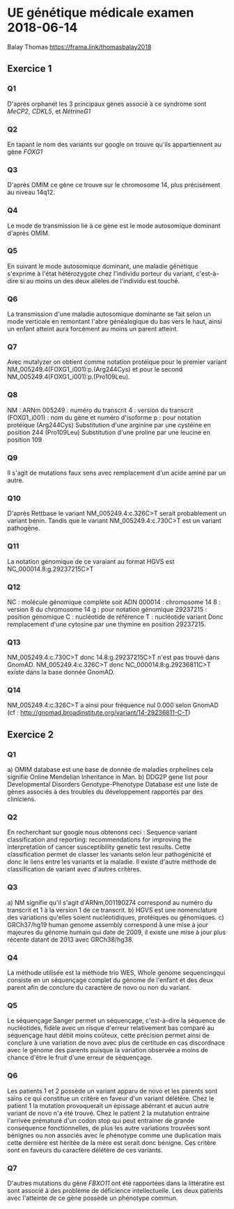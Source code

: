  # UE génétique médicale examen 2018-06-14
 Balay Thomas
 https://frama.link/thomasbalay2018
 ## Exercice 1
 ### Q1
D'après orphanet les 3 principaux gènes associé à ce syndrome sont *MeCP2*, *CDKL5*, et *NétrineG1*
 ### Q2
En tapant le nom des variants sur google on trouve qu'ils appartiennent au gène *FOXG1*
 ### Q3
D'après OMIM ce gène ce trouve sur le chromosome 14, plus précisément au niveau 14q12.
 ### Q4
 Le mode de transmission lié à ce gène est le mode autosomique dominant d'après OMIM.
 ### Q5
 En suivant le mode autosomique dominant, une maladie génétique s'exprime à l'état hétérozygote chez l'individu porteur du variant, c'est-à-dire si au moins un des deux allèles de l'individu est touché.
 ### Q6
 La transmission d'une maladie autosomique dominante se fait selon un mode verticale en remontant l'abre généalogique du bas vers le haut, ainsi un enfant atteint aura forcément au moins un parent atteint.
 ### Q7
 Avec mutalyzer on obtient comme notation protéique pour le premier variant NM_005249.4(FOXG1_i001):p.(Arg244Cys) et pour le second NM_005249.4(FOXG1_i001):p.(Pro109Leu).
 ### Q8
 NM : ARNm
 005249 : numéro du transcrit
 4 : version du transcrit
 (FOXG1_i001) : nom du gène et numéro d'isoforme
 p : pour notation protéique
 (Arg244Cys) Substitution d'une arginine par une cystéine en position 244
 (Pro109Leu) Substitution d'une proline par une leucine en position 109
 ### Q9
Il s'agit de mutations faux sens avec remplacement d'un acide aminé par un autre.
 ### Q10
 D'après Rettbase le variant NM_005249.4:c.326C>T serait probablement un variant bénin.
 Tandis que le variant NM_005249.4:c.730C>T est un variant pathogène.
 ### Q11
 La notation génomique de ce varaiant au format HGVS est NC_000014.8:g.29237215C>T
 ### Q12
 NC : molécule génomique complète soit ADN
 000014 : chromosome 14
 8 : version 8 du chromosome 14
 g : pour notation génomique
 29237215 : position génomique
 C : nucléotide de référence
 T : nucléotide variant
 Donc remplacement d'une cytosine par une thymine en position 29237215.
 ### Q13
 NM_005249.4:c.730C>T donc 14.8:g.29237215C>T n'est pas trouvé dans GnomAD.
 NM_005249.4:c.326C>T donc NC_000014.8:g.29236811C>T existe dans la base donnée GnomAD.
 ### Q14
  NM_005249.4:c.326C>T a ainsi pour fréquence nul 0.000 selon GnomAD (cf : http://gnomad.broadinstitute.org/variant/14-29236811-C-T)
  
 ## Exercice 2
 ### Q1
 a) OMIM database est une base de donnée de maladies orphelines cela signifie Online Mendelian Inheritance in Man.
 b) DDG2P gene list pour Developmental Disorders Genotype-Phenotype Database est une liste de gènes associés à des troubles du développement rapportés par des cliniciens.  
 ### Q2
En recherchant sur google nous obtenons ceci : Sequence variant classification and reporting: recommendations for improving the interpretation of cancer susceptibility genetic test results. Cette classification permet de classer les variants selon leur pathogénicité et donc le liens entre les variants et la maladie. Il existe d'autre méthode de classification de variant avec d'autres critères.
 ### Q3
 a) NM signifie qu'il s'agit d'ARNm,001190274 correspond au numéro du transcrit et 1 à la version 1 de ce transcrit.
 b) HGVS est une nomenclature des variations qu'elles soient nucléotidiques, protéiques ou génomiques.
 c) GRCh37/hg19 human genome assembly correspond à une mise à jour majeures du génome humain qui date de 2009, il existe une mise à jour plus récente datant de 2013 avec GRCh38/hg38.
 ### Q4
 La méthode utilisée est la méthode trio WES, Whole genome sequencingqui consiste en un séquençage complet du génome de l'enfant et des deux parent afin de conclure du caractère de novo ou non du variant.
 ### Q5
 Le séquençage Sanger permet un séquençage, c'est-à-dire la séquence de nucléotides, fidèle avec un risque d'erreur relativement bas comparé au séquençage haut débit moins coûteux, cette précision permet ainsi de conclure à une variation de novo avec plus de certitude en cas discordnace avec le génome des parents puisque la variation observée a moins de chance d'être le fruit d'une erreur de séquençage.
 ### Q6
 Les patients 1 et 2 possède un variant apparu de novo et les parents sont sains ce qui constitue un critère en faveur d'un variant délétère. Chez le patient 1 la mutation provoquerait un épissage abérrant et aucun autre variant de novo n'a été trouvé. Chez le patient 2 la mutatution entraine l'arrivée prématuré d'un codon stop qui peut entrainer de grande conséquence fonctionnelles, de plus les autre variations trouvées sont bénignes ou non associés avec le phénotype comme une duplication mais cette dernière est héritée de la mère est serait donc bénigne. Ces critère sont en faveurs du caractère délétère de ces variants.
 ### Q7
 D'autres mutations du gène *FBXO11* ont été rapportées dans la littératire est sont associé à des problème de déficience intellectuelle.
Les deux patients avec l'atteinte de ce gène possède un phénotype commun.
